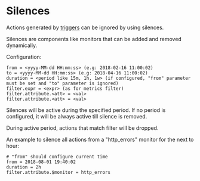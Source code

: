 # Silences

Actions generated by [triggers](monitor-triggers.md) can be ignored by using silences.

Silences are components like monitors that can be added and removed dynamically.

Configuration:

```
from = <yyyy-MM-dd HH:mm:ss> (e.g: 2018-02-16 11:00:02)
to = <yyyy-MM-dd HH:mm:ss> (e.g: 2018-04-16 11:00:02)
duration = <period like 15m, 1h, 1w> (if configured, "from" parameter must be set and "to" parameter is ignored) 
filter.expr = <expr> (as for metrics filter)
filter.attribute.<att> = <val>
filter.attribute.<att> = <val>
```

Silences will be active during the specified period.
If no period is configured, it will be always active till silence is removed.

During active period, actions that match filter will be dropped.

An example to silence all actions from a "http\_errors" monitor for the next to hour:

```
# "from" should configure current time
from = 2018-08-01 19:40:02
duration = 2h 
filter.attribute.$monitor = http_errors
```


